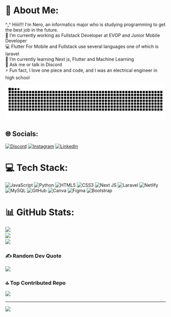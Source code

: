 # 💫 About Me:
^_^ Hiiii!!! I'm Nero, an informatics major who is studying programming to get the best job in the future.<br>🔭 I’m currently working as Fullstack Developer at EVOP and Junior Mobile Developer 
<br>💻  Flutter For Mobile and Fullstack use several languages one of which is laravel<br>🌱 I’m currently learning Next js, Flutter and Machine Learning<br>💬 Ask me or talk in Discord <br>⚡ Fun fact, I love one piece and code, and I was an electrical engineer in high school

<img src="https://raw.githubusercontent.com/adityyapratama/adityyapratama/output/snake.svg" alt="Snake animation" />

## 🌐 Socials:
[![Discord](https://img.shields.io/badge/Discord-%237289DA.svg?logo=discord&logoColor=white)](https://discord.gg/aditya^) [![Instagram](https://img.shields.io/badge/Instagram-%23E4405F.svg?logo=Instagram&logoColor=white)](https://instagram.com/adityyapraatama) [![LinkedIn](https://img.shields.io/badge/LinkedIn-%230077B5.svg?logo=linkedin&logoColor=white)](https://www.linkedin.com/in/aditya-pratama-adityya/) 

# 💻 Tech Stack:
![JavaScript](https://img.shields.io/badge/javascript-%23323330.svg?style=flat&logo=javascript&logoColor=%23F7DF1E) ![Python](https://img.shields.io/badge/python-3670A0?style=flat&logo=python&logoColor=ffdd54) ![HTML5](https://img.shields.io/badge/html5-%23E34F26.svg?style=flat&logo=html5&logoColor=white) ![CSS3](https://img.shields.io/badge/css3-%231572B6.svg?style=flat&logo=css3&logoColor=white) ![Next JS](https://img.shields.io/badge/Next-black?style=flat&logo=next.js&logoColor=white) ![Laravel](https://img.shields.io/badge/laravel-%23FF2D20.svg?style=flat&logo=laravel&logoColor=white) ![Netlify](https://img.shields.io/badge/netlify-%23000000.svg?style=flat&logo=netlify&logoColor=#00C7B7)  ![MySQL](https://img.shields.io/badge/mysql-4479A1.svg?style=flat&logo=mysql&logoColor=white)  ![GitHub](https://img.shields.io/badge/github-%23121011.svg?style=flat&logo=github&logoColor=white) ![Canva](https://img.shields.io/badge/Canva-%2300C4CC.svg?style=flat&logo=Canva&logoColor=white) ![Figma](https://img.shields.io/badge/figma-%23F24E1E.svg?style=flat&logo=figma&logoColor=white) ![Bootstrap](https://img.shields.io/badge/bootstrap-%238511FA.svg?style=flat&logo=bootstrap&logoColor=white)
# 📊 GitHub Stats:
![](https://github-readme-stats.vercel.app/api?username=adityyapratama&theme=react&hide_border=false&include_all_commits=true&count_private=true)<br/>
![](https://github-readme-streak-stats.herokuapp.com/?user=adityyapratama&theme=react&hide_border=false)<br/>
![](https://github-readme-stats.vercel.app/api/top-langs/?username=adityyapratama&theme=react&hide_border=false&include_all_commits=true&count_private=true&layout=compact)

### ✍️ Random Dev Quote
![](https://quotes-github-readme.vercel.app/api?type=horizontal&theme=radical)

### 🔝 Top Contributed Repo
![](https://github-contributor-stats.vercel.app/api?username=adityyapratama&limit=5&theme=react&combine_all_yearly_contributions=true)

---
[![](https://visitcount.itsvg.in/api?id=adityyapratama&icon=8&color=0)](https://visitcount.itsvg.in)

<!-- Proudly created with GPRM ( https://gprm.itsvg.in ) -->
